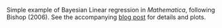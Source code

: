 Simple example of Bayesian Linear regression in _Mathematica_, following Bishop (2006). See the accompanying [blog post](http://aslanides.github.io/machine_learning/2016/02/24/linear-regression/) for details and plots.
